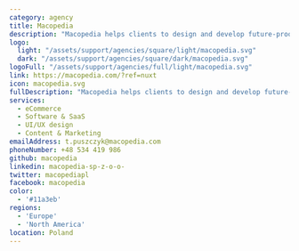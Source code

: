 ```yaml
---
category: agency
title: Macopedia
description: "Macopedia helps clients to design and develop future-proof, significant and secure digital products that are centered around users’ needs and fulfill clients’ business goals."
logo: 
  light: "/assets/support/agencies/square/light/macopedia.svg"
  dark: "/assets/support/agencies/square/dark/macopedia.svg"
logoFull: "/assets/support/agencies/full/light/macopedia.svg"
link: https://macopedia.com/?ref=nuxt
icon: macopedia.svg
fullDescription: "Macopedia helps clients to design and develop future-proof, significant and secure digital products that are centered around users’ needs and fulfill clients’ business goals."
services:
  - eCommerce
  - Software & SaaS
  - UI/UX design
  - Content & Marketing
emailAddress: t.puszczyk@macopedia.com
phoneNumber: +48 534 419 986
github: macopedia
linkedin: macopedia-sp-z-o-o-
twitter: macopediapl
facebook: macopedia
color:
  - '#11a3eb'
regions:
  - 'Europe'
  - 'North America'
location: Poland
---
```

